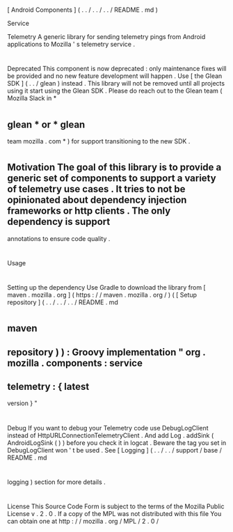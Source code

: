 #
[
Android
Components
]
(
.
.
/
.
.
/
.
.
/
README
.
md
)
>
Service
>
Telemetry
A
generic
library
for
sending
telemetry
pings
from
Android
applications
to
Mozilla
'
s
telemetry
service
.
#
#
Deprecated
This
component
is
now
deprecated
:
only
maintenance
fixes
will
be
provided
and
no
new
feature
development
will
happen
.
Use
[
the
Glean
SDK
]
(
.
.
/
glean
)
instead
.
This
library
will
not
be
removed
until
all
projects
using
it
start
using
the
Glean
SDK
.
Please
do
reach
out
to
the
Glean
team
(
Mozilla
Slack
in
*
#
glean
*
or
*
glean
-
team
mozilla
.
com
*
)
for
support
transitioning
to
the
new
SDK
.
#
#
Motivation
The
goal
of
this
library
is
to
provide
a
generic
set
of
components
to
support
a
variety
of
telemetry
use
cases
.
It
tries
to
not
be
opinionated
about
dependency
injection
frameworks
or
http
clients
.
The
only
dependency
is
support
-
annotations
to
ensure
code
quality
.
#
#
Usage
#
#
#
Setting
up
the
dependency
Use
Gradle
to
download
the
library
from
[
maven
.
mozilla
.
org
]
(
https
:
/
/
maven
.
mozilla
.
org
/
)
(
[
Setup
repository
]
(
.
.
/
.
.
/
.
.
/
README
.
md
#
maven
-
repository
)
)
:
Groovy
implementation
"
org
.
mozilla
.
components
:
service
-
telemetry
:
{
latest
-
version
}
"
#
#
#
Debug
If
you
want
to
debug
your
Telemetry
code
use
DebugLogClient
instead
of
HttpURLConnectionTelemetryClient
.
And
add
Log
.
addSink
(
AndroidLogSink
(
)
)
before
you
check
it
in
logcat
.
Beware
the
tag
you
set
in
DebugLogClient
won
'
t
be
used
.
See
[
Logging
]
(
.
.
/
.
.
/
support
/
base
/
README
.
md
#
logging
)
section
for
more
details
.
#
#
License
This
Source
Code
Form
is
subject
to
the
terms
of
the
Mozilla
Public
License
v
.
2
.
0
.
If
a
copy
of
the
MPL
was
not
distributed
with
this
file
You
can
obtain
one
at
http
:
/
/
mozilla
.
org
/
MPL
/
2
.
0
/
